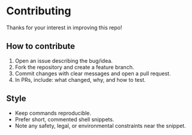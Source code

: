 # Contributing

Thanks for your interest in improving this repo!

## How to contribute
1. Open an issue describing the bug/idea.
2. Fork the repository and create a feature branch.
3. Commit changes with clear messages and open a pull request.
4. In PRs, include: what changed, why, and how to test.

## Style
- Keep commands reproducible.
- Prefer short, commented shell snippets.
- Note any safety, legal, or environmental constraints near the snippet.
